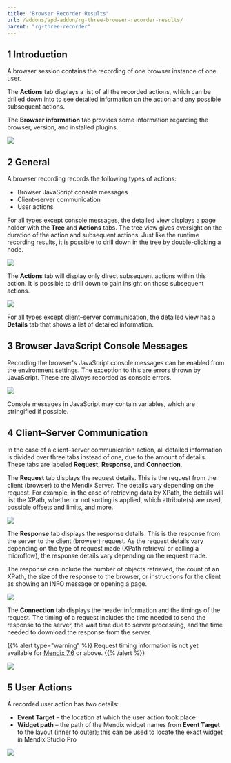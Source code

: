 ```yaml
---
title: "Browser Recorder Results"
url: /addons/apd-addon/rg-three-browser-recorder-results/
parent: "rg-three-recorder"
---
```


## 1 Introduction

A browser session contains the recording of one browser instance of one user.

The **Actions** tab displays a list of all the recorded actions, which can be drilled down into to see detailed information on the action and any possible subsequent actions.

The **Browser information** tab provides some information regarding the browser, version, and installed plugins.

![](/attachments/addons/apd-addon/rg-apd/rg-three-apd/rg-three-recorder/rg-three-browser-recorder-results/Performance_browser_recording.png)

## 2 General

A browser recording records the following types of actions:

* Browser JavaScript console messages
* Client–server communication
* User actions

For all types except console messages, the detailed view displays a page holder with the **Tree** and **Actions** tabs. The tree view gives oversight on the duration of the action and subsequent actions. Just like the runtime recording results, it is possible to drill down in the tree by double-clicking a node.

![](/attachments/addons/apd-addon/rg-apd/rg-three-apd/rg-three-recorder/rg-three-browser-recorder-results/Performance_browser_recording_ActionsTree.png)

The **Actions** tab will display only direct subsequent actions within this action. It is possible to drill down to gain insight on those subsequent actions.

![](/attachments/addons/apd-addon/rg-apd/rg-three-apd/rg-three-recorder/rg-three-browser-recorder-results/Performance_browser_recording_ActionsActions.png)

For all types except client–server communication, the detailed view has a **Details** tab that shows a list of detailed information.

## 3 Browser JavaScript Console Messages

Recording the browser's JavaScript console messages can be enabled from the environment settings. The exception to this are errors thrown by JavaScript. These are always recorded as console errors.

![](/attachments/addons/apd-addon/rg-apd/rg-three-apd/rg-three-recorder/rg-three-browser-recorder-results/Performance_browser_recording_ConsoleMessage.png)

Console messages in JavaScript may contain variables, which are stringified if possible.

## 4 Client–Server Communication

In the case of a client–server communication action, all detailed information is divided over three tabs instead of one, due to the amount of details. These tabs are labeled **Request**, **Response**, and **Connection**.

The **Request** tab displays the request details. This is the request from the client (browser) to the Mendix Server. The details vary depending on the request. For example, in the case of retrieving data by XPath, the details will list the XPath, whether or not sorting is applied, which attribute(s) are used, possible offsets and limits, and more.

![](/attachments/addons/apd-addon/rg-apd/rg-three-apd/rg-three-recorder/rg-three-browser-recorder-results/Performance_browser_recording_ActionsRequest.png)

The **Response** tab displays the response details. This is the response from the server to the client (browser) request. As the request details vary depending on the type of request made (XPath retrieval or calling a microflow), the response details vary depending on the request made.

The response can include the number of objects retrieved, the count of an XPath, the size of the response to the browser, or instructions for the client as showing an INFO message or opening a page.

![](/attachments/addons/apd-addon/rg-apd/rg-three-apd/rg-three-recorder/rg-three-browser-recorder-results/Performance_browser_recording_ActionsResponse.png)

The **Connection** tab displays the header information and the timings of the request. The timing of a request includes the time needed to send the response to the server, the wait time due to server processing, and the time needed to download the response from the server. 

{{% alert type="warning" %}}
Request timing information is not yet available for [Mendix 7.6](/releasenotes/studio-pro/7.6/) or above.
{{% /alert %}}

![](/attachments/addons/apd-addon/rg-apd/rg-three-apd/rg-three-recorder/rg-three-browser-recorder-results/Performance_browser_recording_ActionsConnection.png)

## 5 User Actions

A recorded user action has two details:

* **Event Target** – the location at which the user action took place
* **Widget path** – the path of the Mendix widget names from **Event Target** to the layout (inner to outer); this can be used to locate the exact widget in Mendix Studio Pro

![](/attachments/addons/apd-addon/rg-apd/rg-three-apd/rg-three-recorder/rg-three-browser-recorder-results/Performance_browser_recording_UserAction.png)
